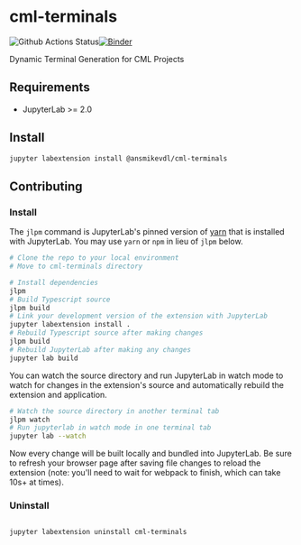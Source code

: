 # cml-terminals

![Github Actions Status](https://github.com/vondy-games/cml-terminals/workflows/Build/badge.svg)[![Binder](https://mybinder.org/badge_logo.svg)](https://172.18.1.100/v2/gh/vondy-games/cml-terminals/master?urlpath=lab)

Dynamic Terminal Generation for CML Projects



## Requirements

* JupyterLab >= 2.0

## Install

```bash
jupyter labextension install @ansmikevdl/cml-terminals
```

## Contributing

### Install

The `jlpm` command is JupyterLab's pinned version of
[yarn](https://yarnpkg.com/) that is installed with JupyterLab. You may use
`yarn` or `npm` in lieu of `jlpm` below.

```bash
# Clone the repo to your local environment
# Move to cml-terminals directory

# Install dependencies
jlpm
# Build Typescript source
jlpm build
# Link your development version of the extension with JupyterLab
jupyter labextension install .
# Rebuild Typescript source after making changes
jlpm build
# Rebuild JupyterLab after making any changes
jupyter lab build
```

You can watch the source directory and run JupyterLab in watch mode to watch for changes in the extension's source and automatically rebuild the extension and application.

```bash
# Watch the source directory in another terminal tab
jlpm watch
# Run jupyterlab in watch mode in one terminal tab
jupyter lab --watch
```

Now every change will be built locally and bundled into JupyterLab. Be sure to refresh your browser page after saving file changes to reload the extension (note: you'll need to wait for webpack to finish, which can take 10s+ at times).

### Uninstall

```bash

jupyter labextension uninstall cml-terminals
```
